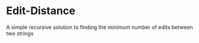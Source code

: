 # Edit-Distance
A simple recursive solution to finding the minimum number of edits between two strings

